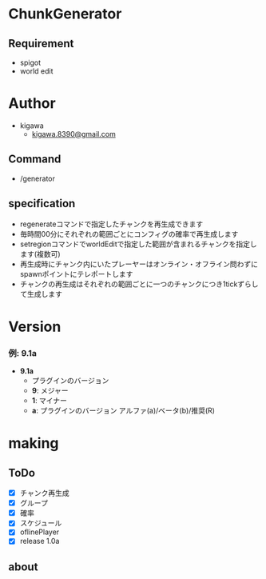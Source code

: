 # ChunkGenerator



## Requirement

* spigot
* world edit

# Author

* kigawa
    * kigawa.8390@gmail.com


## Command

* /generator

## specification

* regenerateコマンドで指定したチャンクを再生成できます
* 毎時間00分にそれぞれの範囲ごとにコンフィグの確率で再生成します
* setregionコマンドでworldEditで指定した範囲が含まれるチャンクを指定します(複数可)
* 再生成時にチャンク内にいたプレーヤーはオンライン・オフライン問わずにspawnポイントにテレポートします
* チャンクの再生成はそれぞれの範囲ごとに一つのチャンクにつき1tickずらして生成します


# Version

### 例: 9.1a
* **9.1a**
  * プラグインのバージョン
  * **9**: メジャー
  * **1**: マイナー
  * **a**: プラグインのバージョン アルファ(a)/ベータ(b)/推奨(R)

# making



## ToDo

* [x] チャンク再生成
* [x] グループ
* [x] 確率
* [x] スケジュール
* [x] oflinePlayer
* [x] release 1.0a

## about


